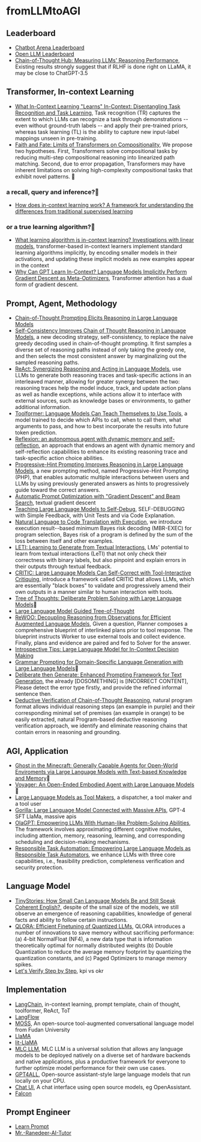 # fromLLMtoAGI
## Leaderboard
- [Chatbot Arena Leaderboard](https://lmsys.org/blog/)
- [Open LLM Leaderboard](https://huggingface.co/spaces/HuggingFaceH4/open_llm_leaderboard)
- [Chain-of-Thought Hub: Measuring LLMs' Reasoning Performance](https://github.com/FranxYao/chain-of-thought-hub), Existing results strongly suggest that if RLHF is done right on LLaMA, it may be close to ChatGPT-3.5
## Transformer, In-context Learning
- [What In-Context Learning "Learns" In-Context: Disentangling Task Recognition and Task Learning](https://arxiv.org/abs/2305.09731), Task recognition (TR) captures the extent to which LLMs can recognize a task through demonstrations -- even without ground-truth labels -- and apply their pre-trained priors, whereas task learning (TL) is the ability to capture new input-label mappings unseen in pre-training.
- [Faith and Fate: Limits of Transformers on Compositionality](https://arxiv.org/abs/2305.18654), We propose two hypotheses. First, Transformers solve compositional tasks by reducing multi-step compositional reasoning into linearized path matching. Second, due to error propagation, Transformers may have inherent limitations on solving high-complexity compositional tasks that exhibit novel patterns. 🚀
### a recall, query and inference?🚀
- [How does in-context learning work? A framework for understanding the differences from traditional supervised learning](https://ai.stanford.edu/blog/understanding-incontext/)
### or a true learning algorithm?🚀
- [What learning algorithm is in-context learning? Investigations with linear models](https://arxiv.org/abs/2211.15661), transformer-based in-context learners implement standard learning algorithms implicitly, by encoding smaller models in their activations, and updating these implicit models as new examples appear in the context
- [Why Can GPT Learn In-Context? Language Models Implicitly Perform Gradient Descent as Meta-Optimizers](https://arxiv.org/abs/2212.10559), Transformer attention has a dual form of gradient descent. 
## Prompt, Agent, Methodology
- [Chain-of-Thought Prompting Elicits Reasoning in Large Language Models](https://arxiv.org/abs/2201.11903)
- [Self-Consistency Improves Chain of Thought Reasoning in Language Models](https://arxiv.org/abs/2203.11171), a new decoding strategy, self-consistency, to replace the naive greedy decoding used in chain-of-thought prompting. It first samples a diverse set of reasoning paths instead of only taking the greedy one, and then selects the most consistent answer by marginalizing out the sampled reasoning paths.
- [ReAct: Synergizing Reasoning and Acting in Language Models](https://arxiv.org/abs/2210.03629), use LLMs to generate both reasoning traces and task-specific actions in an interleaved manner, allowing for greater synergy between the two: reasoning traces help the model induce, track, and update action plans as well as handle exceptions, while actions allow it to interface with external sources, such as knowledge bases or environments, to gather additional information.
- [Toolformer: Language Models Can Teach Themselves to Use Tools](https://arxiv.org/abs/2302.04761), a model trained to decide which APIs to call, when to call them, what arguments to pass, and how to best incorporate the results into future token prediction.
- [Reflexion: an autonomous agent with dynamic memory and self-reflection](https://arxiv.org/abs/2303.11366), an approach that endows an agent with dynamic memory and self-reflection capabilities to enhance its existing reasoning trace and task-specific action choice abilities.
- [Progressive-Hint Prompting Improves Reasoning in Large Language Models](https://arxiv.org/abs/2304.09797), a new prompting method, named Progressive-Hint Prompting (PHP), that enables automatic multiple interactions between users and LLMs by using previously generated answers as hints to progressively guide toward the correct answers.
- [Automatic Prompt Optimization with "Gradient Descent" and Beam Search](https://arxiv.org/abs/2305.03495), textual gradient descent
- [Teaching Large Language Models to Self-Debug](https://arxiv.org/abs/2304.05128), SELF-DEBUGGING with Simple Feedback, with Unit Tests and via Code Explanation.
- [Natural Language to Code Translation with Execution](https://arxiv.org/abs/2204.11454), we introduce execution result--based minimum Bayes risk decoding (MBR-EXEC) for program selection, Bayes risk of a
program is defined by the sum of the loss between itself and other examples.
- [LETI: Learning to Generate from Textual Interactions](https://arxiv.org/abs/2305.10314), LMs' potential to learn from textual interactions (LeTI) that not only check their correctness with binary labels, but also pinpoint and explain errors in their outputs through textual feedback. 
- [CRITIC: Large Language Models Can Self-Correct with Tool-Interactive Critiquing](https://arxiv.org/abs/2305.11738), introduce a framework called CRITIC that allows LLMs, which are essentially "black boxes" to validate and progressively amend their own outputs in a manner similar to human interaction with tools.
- [Tree of Thoughts: Deliberate Problem Solving with Large Language Models](https://arxiv.org/abs/2305.10601)🚀
- [Large Language Model Guided Tree-of-Thought](https://arxiv.org/abs/2305.08291)
- [ReWOO: Decoupling Reasoning from Observations for Efficient Augmented Language Models](https://arxiv.org/abs/2305.18323), Given a question, Planner composes a comprehensive blueprint of interlinked plans prior to tool response. The blueprint instructs Worker to use external tools and collect evidence. Finally, plans and evidence are paired and fed to Solver for the answer.
- [Introspective Tips: Large Language Model for In-Context Decision Making](https://arxiv.org/abs/2305.11598)
- [Grammar Prompting for Domain-Specific Language Generation with Large Language Models](https://arxiv.org/abs/2305.19234)🚀
- [Deliberate then Generate: Enhanced Prompting Framework for Text Generation](https://arxiv.org/abs/2305.19835), the already [DOSOMETHING] is [INCORRECT CONTENT], Please detect the error type firstly, and provide the refined informal sentence then.
- [Deductive Verification of Chain-of-Thought Reasoning](https://arxiv.org/abs/2306.03872), natural program format allows individual reasoning steps (an example in purple) and their corresponding minimal
set of premises (an example in orange) to be easily extracted, natural Program-based deductive reasoning verification approach, we identify and eliminate reasoning chains that contain errors in reasoning and grounding.
## AGI, Application
- [Ghost in the Minecraft: Generally Capable Agents for Open-World Enviroments via Large Language Models with Text-based Knowledge and Memory](https://github.com/OpenGVLab/GITM)🚀
- [Voyager: An Open-Ended Embodied Agent with Large Language Models](https://arxiv.org/abs/2305.16291)🚀
- [Large Language Models as Tool Makers](https://arxiv.org/abs/2305.17126), a dispatcher, a tool maker and a tool user
- [Gorilla: Large Language Model Connected with Massive APIs](https://arxiv.org/abs/2305.15334), GPT-4 SFT LlaMa, massive apis
- [OlaGPT: Empowering LLMs With Human-like Problem-Solving Abilities](https://arxiv.org/abs/2305.16334), The framework involves approximating different cognitive modules, including attention, memory, reasoning, learning, and corresponding scheduling and decision-making mechanisms.
- [Responsible Task Automation: Empowering Large Language Models as Responsible Task Automators](https://arxiv.org/abs/2306.01242), we enhance LLMs with three core capabilities, i.e., feasibility prediction, completeness verification and security protection.
## Language Model
- [TinyStories: How Small Can Language Models Be and Still Speak Coherent English?](https://arxiv.org/abs/2305.07759), despite of the small size of the models, we still observe an emergence of reasoning capabilities, knowledge of general facts and ability to follow certain instructions.
- [QLORA: Efficient Finetuning of Quantized LLMs](https://arxiv.org/abs/2305.14314), QLORA introduces a number of innovations to save memory without sacrificing performance: (a) 4-bit NormalFloat (NF4), a new data type that is information theoretically optimal for normally distributed weights (b) Double Quantization to reduce the average memory footprint by quantizing the quantization constants, and (c) Paged Optimizers to manage memory spikes. 
- [Let's Verify Step by Step](https://arxiv.org/abs/2305.20050), kpi vs okr
## Implementation
- [LangChain](https://github.com/hwchase17/langchain), in-context learning, prompt template, chain of thought, toolformer, ReAct, ToT
- [LangFlow](https://github.com/logspace-ai/langflow)
- [MOSS](https://github.com/OpenLMLab/MOSS), An open-source tool-augmented conversational language model from Fudan University
- [LlaMA](https://github.com/facebookresearch/llama)
- [lit-LlaMA](https://github.com/Lightning-AI/lit-llama)
- [MLC LLM](https://github.com/mlc-ai/mlc-llm), MLC LLM is a universal solution that allows any language models to be deployed natively on a diverse set of hardware backends and native applications, plus a productive framework for everyone to further optimize model performance for their own use cases.
- [GPT4ALL](https://github.com/nomic-ai/gpt4all), Open-source assistant-style large language models that run locally on your CPU.
- [Chat UI](https://github.com/huggingface/chat-ui/), A chat interface using open source models, eg OpenAssistant.
- [Falcon](https://huggingface.co/tiiuae/falcon-40b)
## Prompt Engineer
- [Learn Prompt](https://github.com/LearnPrompt/LearnPrompt)
- [Mr.-Ranedeer-AI-Tutor](https://github.com/JushBJJ/Mr.-Ranedeer-AI-Tutor)
